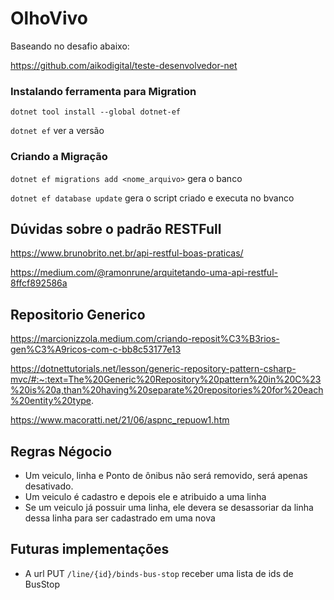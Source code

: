 # OlhoVivo

Baseando no desafio abaixo:

https://github.com/aikodigital/teste-desenvolvedor-net

### Instalando ferramenta para Migration

`dotnet tool install --global dotnet-ef`

`dotnet ef` ver a versão

### Criando a Migração

`dotnet ef migrations add <nome_arquivo>` gera o banco 

`dotnet ef database update` gera o script criado e executa no bvanco

## Dúvidas sobre o padrão RESTFull

https://www.brunobrito.net.br/api-restful-boas-praticas/

https://medium.com/@ramonrune/arquitetando-uma-api-restful-8ffcf892586a

## Repositorio Generico

https://marcionizzola.medium.com/criando-reposit%C3%B3rios-gen%C3%A9ricos-com-c-bb8c53177e13

https://dotnettutorials.net/lesson/generic-repository-pattern-csharp-mvc/#:~:text=The%20Generic%20Repository%20pattern%20in%20C%23%20is%20a,than%20having%20separate%20repositories%20for%20each%20entity%20type.

https://www.macoratti.net/21/06/aspnc_repuow1.htm
## Regras Négocio

- Um veiculo, linha e Ponto de ônibus não será removido, será apenas desativado.
- Um veiculo é cadastro e depois ele e atribuido a uma linha
- Se um veiculo já possuir uma linha, ele devera se desassoriar da linha dessa linha para ser cadastrado em uma nova

## Futuras implementações

- A url PUT `/line/{id}/binds-bus-stop` receber uma lista de ids de BusStop
